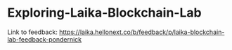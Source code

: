 # Exploring-Laika-Blockchain-Lab
Link to feedback: https://laika.hellonext.co/b/feedback/p/laika-blockchain-lab-feedback-pondernick
